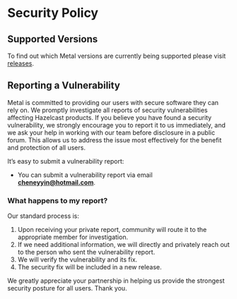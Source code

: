 # Security Policy

## Supported Versions

To find out which Metal versions are currently being supported please visit [releases](https://github.com/IcarusDB/metal/releases).


## Reporting a Vulnerability

Metal is committed to providing our users with secure software they can rely on. We promptly investigate all reports of security vulnerabilities affecting Hazelcast products. If you believe you have found a security vulnerability, we strongly encourage you to report it to us immediately, and we ask your help in working with our team before disclosure in a public forum. This allows us to address the issue most effectively for the benefit and protection of all users.

It’s easy to submit a vulnerability report:

- You can submit a vulnerability report via email **cheneyyin@hotmail.com**.

### What happens to my report?

Our standard process is:

1. Upon receiving your private report, community will route it to the appropriate member for investigation.
2. If we need additional information, we will directly and privately reach out to the person who sent the vulnerability report.
3. We will verify the vulnerability and its fix.
4. The security fix will be included in a new release.

We greatly appreciate your partnership in helping us provide the strongest security posture for all users. Thank you.
